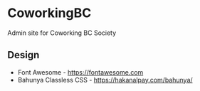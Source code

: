# CoworkingBC
Admin site for Coworking BC Society

## Design
 * Font Awesome - https://fontawesome.com
 * Bahunya Classless CSS - https://hakanalpay.com/bahunya/
